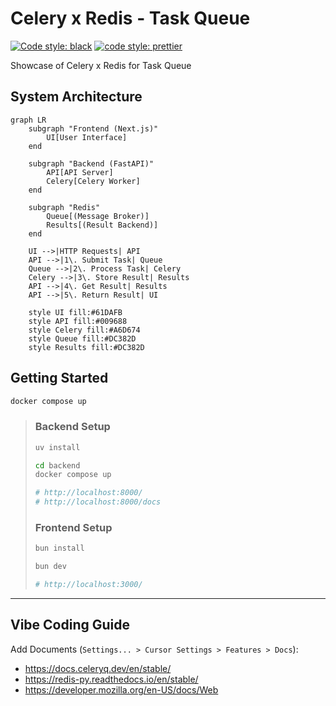# Celery x Redis - Task Queue

[![Code style: black](https://img.shields.io/badge/code%20style-black-000000.svg)](https://github.com/psf/black) [![code style: prettier](https://img.shields.io/badge/code_style-prettier-ff69b4.svg?style=flat-square)](https://github.com/prettier/prettier)

Showcase of Celery x Redis for Task Queue

## System Architecture

```mermaid
graph LR
    subgraph "Frontend (Next.js)"
        UI[User Interface]
    end

    subgraph "Backend (FastAPI)"
        API[API Server]
        Celery[Celery Worker]
    end

    subgraph "Redis"
        Queue[(Message Broker)]
        Results[(Result Backend)]
    end

    UI -->|HTTP Requests| API
    API -->|1\. Submit Task| Queue
    Queue -->|2\. Process Task| Celery
    Celery -->|3\. Store Result| Results
    API -->|4\. Get Result| Results
    API -->|5\. Return Result| UI

    style UI fill:#61DAFB
    style API fill:#009688
    style Celery fill:#A6D674
    style Queue fill:#DC382D
    style Results fill:#DC382D
```

## Getting Started

```bash
docker compose up
```

> ### Backend Setup
>
> ```bash
> uv install
> 
> cd backend
> docker compose up
> 
> # http://localhost:8000/
> # http://localhost:8000/docs
> ```
>
> ### Frontend Setup
>
> ```bash
> bun install
> 
> bun dev
> 
> # http://localhost:3000/
> ```

---

## Vibe Coding Guide

Add Documents (`Settings... > Cursor Settings > Features > Docs`):

- https://docs.celeryq.dev/en/stable/
- https://redis-py.readthedocs.io/en/stable/
- https://developer.mozilla.org/en-US/docs/Web
